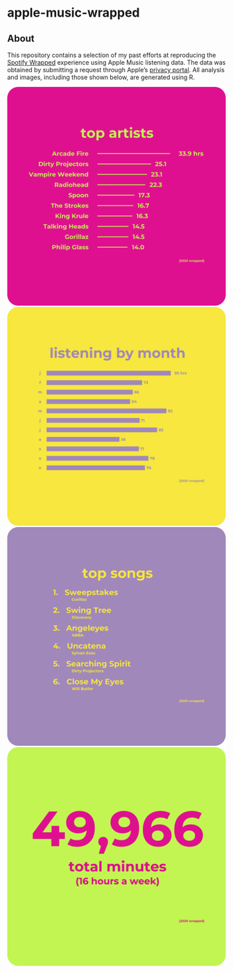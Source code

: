 apple-music-wrapped
================

## About

This repository contains a selection of my past efforts at reproducing the [Spotify Wrapped](https://spotifywrapped.com/) experience using Apple Music listening data. The data was obtained by submitting a request through Apple’s [privacy portal](https://privacy.apple.com/). All analysis and images, including those shown below, are generated using R.

![](images/plot_top_artists_2020.png) ![](images/plot_months_2020.png) ![](images/plot_top_songs_2020.png) ![](images/plot_total_minutes_2020.png)
